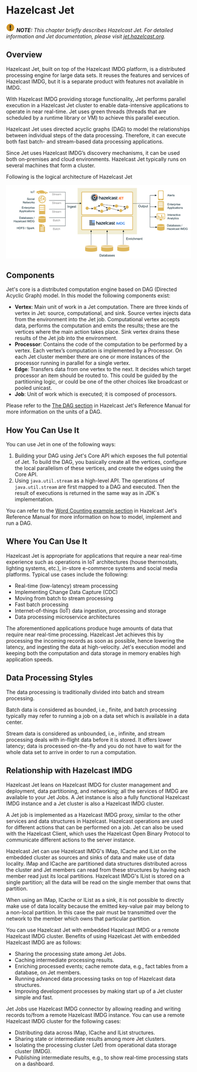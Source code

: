 

# Hazelcast Jet

![Note](images/NoteSmall.jpg) ***NOTE:*** *This chapter briefly describes Hazelcast Jet. For detailed information and Jet documentation, please visit [jet.hazelcast.org](https://jet.hazelcast.org/).*

## Overview

Hazelcast Jet, built on top of the Hazelcast IMDG platform, is a distributed processing engine for large data sets. It reuses the features and services of Hazelcast IMDG, but it is a separate product with features not available in IMDG. 

With Hazelcast IMDG providing storage functionality, Jet performs parallel execution in a Hazelcast Jet cluster to enable data-intensive applications to operate in near real-time. Jet uses green threads (threads that are scheduled by a runtime library or VM) to achieve this parallel execution.

Hazelcast Jet uses directed acyclic graphs (DAG) to model the relationships between individual steps of the data processing. Therefore, it can execute both fast batch- and stream-based data processing applications. 

Since Jet uses Hazelcast IMDG’s discovery mechanisms, it can be used both on-premises and cloud environments. Hazelcast Jet typically runs on several machines that form a cluster. 

Following is the logical architecture of Hazelcast Jet

![Jet Logical Arhictecture](images/JetLogicalArch.png)

## Components

Jet's core is a distributed computation engine based on DAG (Directed Acyclic Graph) model. In this model the following components exist:

- **Vertex**: Main unit of work in a Jet computation. There are three kinds of vertex in Jet: source, computational, and sink. Source vertex injects data from the environment into the Jet job. Computational vertex accepts data, performs the computation and emits the results; these are the vertices where the main action takes place. Sink vertex drains these results of the Jet job into the environment.
- **Processor**: Contains the code of the computation to be performed by a vertex. Each vertex’s computation is implemented by a Processor. On each Jet cluster member there are one or more instances of the processor running in parallel for a single vertex.
- **Edge**: Transfers data from one vertex to the next. It decides which target processor an item should be routed to. This could be guided by the partitioning logic, or could be one of the other choices like broadcast or pooled unicast.
- **Job**: Unit of work which is executed; it is composed of processors. 

Please refer to the [The DAG section](http://docs.hazelcast.org/docs/jet/0.4/manual/Architecture.html#page_The+DAG) in Hazelcast Jet's Reference Manual for more information on the units of a DAG.


## How You Can Use It

You can use Jet in one of the following ways: 

1. Building your DAG using Jet's Core API which exposes the full potential of Jet. To build the DAG, you basically create all the vertices, configure the local parallelism of these vertices, and create the edges using the Core API.
2. Using `java.util.stream` as a high-level API. The operations of `java.util.stream` are first mapped to a DAG and executed. Then the result of executions is returned in the same way as in JDK`s implementation.

You can refer to the [Word Counting example section](http://docs.hazelcast.org/docs/jet/0.4/manual/Getting_Started/Hazelcast_Jet_101_-_Word_Counting_Batch_Job.html) in Hazelcast Jet's Reference Manual for more information on how to model, implement and run a DAG.

## Where You Can Use It

Hazelcast Jet is appropriate for applications that require a near real-time experience such as operations in IoT architectures (house thermostats, lighting systems, etc.), in-store e-commerce systems and social media platforms. Typical use cases include the following:

- Real-time (low-latency) stream processing
- Implementing Change Data Capture (CDC)
- Moving from batch to stream processing
- Fast batch processing
- Internet-of-things (IoT) data ingestion, processing and storage
- Data processing microservice architectures

The aforementioned applications produce huge amounts of data that require near real-time processing. Hazelcast Jet achieves this by processing the incoming records as soon as possible,  hence lowering the latency, and ingesting the data at high-velocity. Jet's execution model and keeping both the computation and data storage in memory enables high application speeds.


## Data Processing Styles

The data processing is traditionally divided into batch and stream processing.

Batch data is considered as bounded, i.e., finite, and batch processing typically may refer to running a job on a data set which is available in a data center.

Stream data is considered as unbounded, i.e., infinite, and stream processing deals with in-flight data before it is stored. It offers lower latency; data is processed on-the-fly and you do not have to wait for the whole data set to arrive in order to run a computation.


## Relationship with Hazelcast IMDG

Hazelcast Jet leans on Hazelcast IMDG for cluster management and deployment, data partitioning, and networking; all the services of IMDG are available to your Jet Jobs. A Jet instance is also a fully functional Hazelcast IMDG instance and a Jet cluster is also a Hazelcast IMDG cluster.

A Jet job is implemented as a Hazelcast IMDG proxy, similar to the other services and data structures in Hazelcast. Hazelcast operations are used for different actions that can be performed on a job. Jet can also be used with the Hazelcast Client, which uses the Hazelcast Open Binary Protocol to communicate different actions to the server instance.

Hazelcast Jet can use Hazelcast IMDG's IMap, ICache and IList on the embedded cluster as sources and sinks of data and make use of data locality. IMap and ICache are partitioned data structures distributed across the cluster and Jet members can read from these structures by having each member read just its local partitions. Hazelcast IMDG's IList is stored on a single partition; all the data will be read on the single member that owns that partition. 

When using an IMap, ICache or IList as a sink, it is not possible to directly make use of data locality because the emitted key-value pair may belong to a non-local partition. In this case the pair must be transmitted over the network to the member which owns that particular partition. 

You can use Hazelcast Jet with embedded Hazelcast IMDG or a remote Hazelcast IMDG cluster. Benefits of using Hazelcast Jet with embedded Hazelcast IMDG are as follows:

- Sharing the processing state among Jet Jobs.
- Caching intermediate processing results.
- Enriching processed events; cache remote data, e.g., fact tables from a database, on Jet members.
- Running advanced data processing tasks on top of Hazelcast data structures.
- Improving development processes by making start up of a Jet cluster simple and fast.

Jet Jobs use Hazelcast IMDG connector by allowing reading and writing records to/from a remote Hazelcast IMDG instance. You can use a remote Hazelcast IMDG cluster for the following cases:

- Distributing data across IMap, ICache and IList structures.
- Sharing state or intermediate results among more Jet clusters.
- Isolating the processing cluster (Jet) from operational data storage cluster (IMDG).
- Publishing intermediate results, e.g., to show real-time processing stats on a dashboard.



